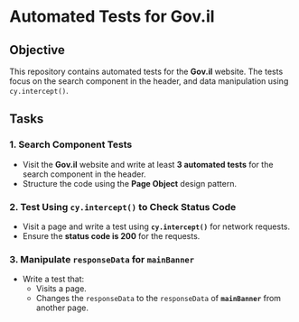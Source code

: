 # Automated Tests for Gov.il

## Objective
This repository contains automated tests for the **Gov.il** website. The tests focus on the search component in the header, and data manipulation using `cy.intercept()`.

## Tasks

### 1. Search Component Tests
- Visit the **Gov.il** website and write at least **3 automated tests** for the search component in the header.
- Structure the code using the **Page Object** design pattern.

### 2. Test Using `cy.intercept()` to Check Status Code
- Visit a page and write a test using **`cy.intercept()`** for network requests.
- Ensure the **status code is 200** for the requests.

### 3. Manipulate `responseData` for `mainBanner`
- Write a test that:
  - Visits a page.
  - Changes the `responseData` to the `responseData` of **`mainBanner`** from another page.

